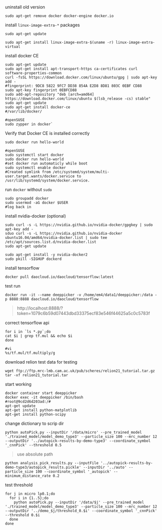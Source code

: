uninstall old version

```
sudo apt-get remove docker docker-engine docker.io
```

install `linux-image-extra-*` packages

```
sudo apt-get update

sudo apt-get install linux-image-extra-$(uname -r) linux-image-extra-virtual
```

install docker CE

```
sudo apt-get update
sudo apt-get install apt-transport-https ca-certificates curl software-properties-common
curl -fsSL https://download.docker.com/linux/ubuntu/gpg | sudo apt-key add -
#fingerprint: 9DC8 5822 9FC7 DD38 854A E2D8 8D81 803C 0EBF CD88
sudo apt-key fingerprint 0EBFCD88
sudo add-apt-repository "deb [arch=amd64] https://download.docker.com/linux/ubuntu $(lsb_release -cs) stable"
sudo apt-get update
sudo apt-get install docker-ce
#/var/lib/docker/
```
```
#openSUSE
sudo zypper in docker`
```

Verify that Docker CE is installed correctly

```
sudo docker run hello-world
```
```
#openSUSE
sudo systemctl start docker
sudo docker run hello-world
#set docker run automaticly while boot
sudo systemctl enable docker
#Created symlink from /etc/systemd/system/multi-user.target.wants/docker.service to /usr/lib/systemd/system/docker.service.
```

run `docker` without `sudo`

```
sudo groupadd docker
sudo usermod -aG docker $USER
#log back in
```

install nvidia-docker (optional)

```
sudo curl -s -L https://nvidia.github.io/nvidia-docker/gpgkey | sudo apt-key add -
sduo curl -s -L https://nvidia.github.io/nvidia-docker ubuntu16.04/amd64/nvidia-docker.list | sudo tee /etc/apt/sources.list.d/nvidia-docker.list
sudo apt-get update

sudo apt-get install -y nvidia-docker2
sudo pkill -SIGHUP dockerd
```


install tensorflow

```
docker pull daocloud.io/daocloud/tensorflow:latest
```

test run

```
docker run -it --name deeppicker -v /home/em4/data1/deeppicker:/data -p 8888:8888 daocloud.io/daocloud/tensorflow
```

>http://localhost:8888/?token=1079c6b59d07443dbd33375ecf83e546f44625a5c0c5783f

correct tensorflow api

```
for i in `ls *.py`;do
cat $i | grep tf.mul && echo $i
done
```
```
#vi
%s/tf.mul/tf.multiply/g
```

download relion test data for testing

```
wget ftp://ftp.mrc-lmb.cam.ac.uk/pub/scheres/relion21_tutorial.tar.gz
tar -xf relion21_tutorial.tar
```

start working

```
docker container start deeppicker
docker exec -it deeppicker /bin/bash
#root@9cd2d6d203ad:/#
apt-get update
apt-get install python-matplotlib
apt-get install python-scipy
```

change dictionary to scrip dir

```
python autoPick.py --inputDir '/data/micro' --pre_trained_model './trained_model/model_demo_type3' --particle_size 100 --mrc_number 12 --outputDir '../autopick-results-by-demo-type3' --coordinate_symbol '_cnnPick' --threshold 0.5
```
> use absolute path

```
python analysis_pick_results.py --inputFile '../autopick-results-by-demo-type3/autopick_results.pickle' --inputDir '../auto' --particle_size 100 --coordinate_symbol '_autopick' --minimum_distance_rate 0.2
```


test threshold

```
for j in micro lp0.1;do
  for i in {1..5};do
    python autoPick.py --inputDir '/data/$j' --pre_trained_model './trained_model/model_demo_type3' --particle_size 100 --mrc_number 12 --outputDir '../demo_$j/threshold_0.$i' --coordinate_symbol '_cnnPick' --threshold 0.$i
  done
done
```
